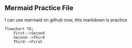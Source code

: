 ## Mermaid Practice File

I can use mermaid on github now, this markdown is practice

```mermaid
flowchart TD;
    First-->Second
    Second-->Third
    Third-->First
    
```
